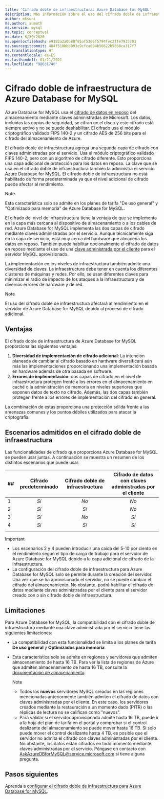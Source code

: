 ```yaml
---
title: 'Cifrado doble de infraestructura: Azure Database for MySQL'
description: Más información sobre el uso del cifrado doble de infraestructura para agregar una segunda capa de cifrado con claves administradas por el servicio.
author: mksuni
ms.author: sumuth
ms.service: mysql
ms.topic: conceptual
ms.date: 6/30/2020
ms.openlocfilehash: e9182a2a0b88f85af5305f5794fec2ffe7935701
ms.sourcegitcommit: 484f510bbb093e9cfca694b56622b5860ca317f7
ms.translationtype: HT
ms.contentlocale: es-ES
ms.lasthandoff: 01/21/2021
ms.locfileid: "98631740"
---
```

# <a name="azure-database-for-mysql-infrastructure-double-encryption"></a>Cifrado doble de infraestructura de Azure Database for MySQL

Azure Database for MySQL usa el [cifrado de datos en reposo](concepts-security.md#at-rest) del almacenamiento mediante claves administradas de Microsoft. Los datos, incluidas las copias de seguridad, se cifran en el disco y este cifrado está siempre activo y no se puede deshabilitar. El cifrado usa el módulo criptográfico validado FIPS 140-2 y un cifrado AES de 256 bits para el cifrado del almacenamiento de Azure.

El cifrado doble de infraestructura agrega una segunda capa de cifrado con claves administradas por el servicio. Usa el módulo criptográfico validado FIPS 140-2, pero con un algoritmo de cifrado diferente. Esto proporciona una capa adicional de protección para los datos en reposo. La clave que se usa en el cifrado doble de infraestructura también la administra el servicio Azure Database for MySQL. El cifrado doble de infraestructura no está habilitado de forma predeterminada ya que el nivel adicional de cifrado puede afectar al rendimiento.

> [!NOTE]
> Esta característica solo se admite en los planes de tarifa "De uso general" y "Optimizado para memoria" de Azure Database for MySQL.

El cifrado del nivel de infraestructura tiene la ventaja de que se implementa en la capa más cercana al dispositivo de almacenamiento o a los cables de red. Azure Database for MySQL implementa las dos capas de cifrado mediante claves administradas por el servicio. Aunque técnicamente siga en la capa de servicio, está muy cerca del hardware que almacena los datos en reposo. También puede habilitar opcionalmente el cifrado de datos en reposo mediante el uso de una [clave administrada por el cliente](concepts-data-encryption-mysql.md) para el servidor MySQL aprovisionado. 

La implementación en los niveles de infraestructura también admite una diversidad de claves. La infraestructura debe tener en cuenta los diferentes clústeres de máquinas y redes. Por ello, se usan diferentes claves para minimizar el radio de impacto de los ataques a la infraestructura y de diversos errores de hardware y de red. 

> [!NOTE]
> El uso del cifrado doble de infraestructura afectará al rendimiento en el servidor de Azure Database for MySQL debido al proceso de cifrado adicional.

## <a name="benefits"></a>Ventajas

El cifrado doble de infraestructura de Azure Database for MySQL proporciona las siguientes ventajas:

1. **Diversidad de implementación de cifrado adicional**: La intención planeada de cambiar al cifrado basado en hardware diversificará aún más las implementaciones proporcionando una implementación basada en hardware además de otra basada en software.
2. **Errores de implementación**: dos capas de cifrado en el nivel de infraestructura protegen frente a los errores en el almacenamiento en caché o la administración de memoria en niveles superiores que exponen datos de texto no cifrado. Además, las dos capas también protegen frente a los errores de implementación del cifrado en general.

La combinación de estas proporciona una protección sólida frente a las amenazas comunes y los puntos débiles utilizados para atacar la criptografía.

## <a name="supported-scenarios-with-infrastructure-double-encryption"></a>Escenarios admitidos en el cifrado doble de infraestructura

Las funcionalidades de cifrado que proporciona Azure Database for MySQL se pueden usar juntas. A continuación se muestra un resumen de los distintos escenarios que puede usar:

|  ##   | Cifrado predeterminado | Cifrado doble de infraestructura | Cifrado de datos con claves administradas por el cliente  |
|:------|:------------------:|:--------------------------------:|:--------------------------------------------:|
| 1     | *Sí*              | *No*                             | *No*                                         |
| 2     | *Sí*              | *Sí*                            | *No*                                         |
| 3     | *Sí*              | *No*                             | *Sí*                                        |
| 4     | *Sí*              | *Sí*                            | *Sí*                                        |
|       |                    |                                  |                                              |

> [!Important]
> - Los escenarios 2 y 4 pueden introducir una caída del 5-10 por ciento en el rendimiento según el tipo de carga de trabajo para el servidor de Azure Database for MySQL debido a la capa adicional de cifrado de la infraestructura.
> - La configuración del cifrado doble de infraestructura para Azure Database for MySQL solo se permite durante la creación del servidor. Una vez que se ha aprovisionado el servidor, no se puede cambiar el cifrado del almacenamiento. No obstante, podrá habilitar el cifrado de datos mediante claves administradas por el cliente para el servidor creado con o sin cifrado doble de infraestructura.

## <a name="limitations"></a>Limitaciones

Para Azure Database for MySQL, la compatibilidad con el cifrado doble de infraestructura mediante una clave administrada por el servicio tiene las siguientes limitaciones:

* La compatibilidad con esta funcionalidad se limita a los planes de tarifa **De uso general** y **Optimizados para memoria**.
* Esta característica solo se admite en regiones y servidores que admiten almacenamiento de hasta 16 TB. Para ver la lista de regiones de Azure que admiten almacenamiento de hasta 16 TB, consulte la [documentación de almacenamiento](concepts-pricing-tiers.md#storage).

    > [!NOTE]
    > - Todos los **nuevos** servidores MySQL creados en las regiones mencionadas anteriormente también admiten el cifrado de datos con claves administradas por el cliente. En este caso, los servidores creados mediante la restauración a un momento dado (PITR) o las réplicas de lectura no se califican como "nuevos".
    > - Para validar si el servidor aprovisionado admite hasta 16 TB, puede ir a la hoja del plan de tarifa en el portal y comprobar si el control deslizante del almacenamiento se puede mover hasta 16 TB. Si solo puede mover el control deslizante hasta 4 TB, es posible que el servidor no admita el cifrado con claves administradas por el cliente. No obstante, los datos están cifrados en todo momento mediante claves administradas por el servicio. Póngase en contacto con AskAzureDBforMySQL@service.microsoft.com si tiene alguna pregunta.

## <a name="next-steps"></a>Pasos siguientes

Aprenda a [configurar el cifrado doble de infraestructura para Azure Database for MySQL](howto-double-encryption.md).
